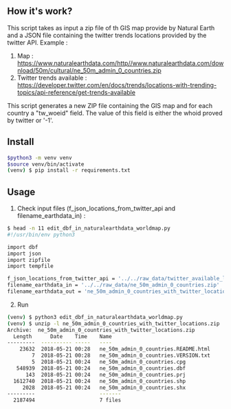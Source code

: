 ## How it's work?

This script takes as input a zip file of th GIS map provide by Natural Earth and a JSON file containing the twitter trends locations provided by the twitter API.
Example :
1. Map : https://www.naturalearthdata.com/http//www.naturalearthdata.com/download/50m/cultural/ne_50m_admin_0_countries.zip
1. Twitter trends available : https://developer.twitter.com/en/docs/trends/locations-with-trending-topics/api-reference/get-trends-available

This script generates a new ZIP file containing the GIS map and for each country a "tw_woeid" field. The value of this field is either the whoid proved by twitter or '-1'.

## Install

```bash
$python3 -m venv venv
$source venv/bin/activate
(venv) $ pip install -r requirements.txt
```

## Usage
1. Check input files (f_json_locations_from_twitter_api and filename_earthdata_in) :
```bash
$ head -n 11 edit_dbf_in_naturalearthdata_worldmap.py
#!/usr/bin/env python3

import dbf
import json
import zipfile
import tempfile

f_json_locations_from_twitter_api = '../../raw_data/twitter_available_locations_countries.json'
filename_earthdata_in = '../../raw_data/ne_50m_admin_0_countries.zip'
filename_earthdata_out = 'ne_50m_admin_0_countries_with_twitter_locations.zip'
```
2. Run
```bash
(venv) $ python3 edit_dbf_in_naturalearthdata_worldmap.py
(venv) $ unzip -l ne_50m_admin_0_countries_with_twitter_locations.zip 
Archive:  ne_50m_admin_0_countries_with_twitter_locations.zip
  Length      Date    Time    Name
---------  ---------- -----   ----
    23632  2018-05-21 00:28   ne_50m_admin_0_countries.README.html
        7  2018-05-21 00:28   ne_50m_admin_0_countries.VERSION.txt
        5  2018-05-21 00:24   ne_50m_admin_0_countries.cpg
   548939  2018-05-21 00:24   ne_50m_admin_0_countries.dbf
      143  2018-05-21 00:24   ne_50m_admin_0_countries.prj
  1612740  2018-05-21 00:24   ne_50m_admin_0_countries.shp
     2028  2018-05-21 00:24   ne_50m_admin_0_countries.shx
---------                     -------
  2187494                     7 files

```
